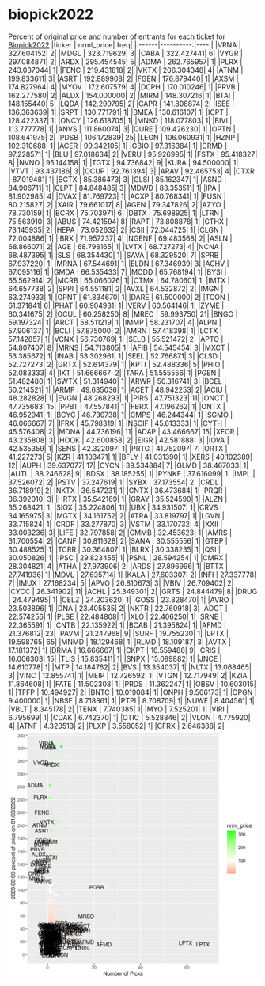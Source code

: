 # biopick2022
Percent of original price and number of entrants for each ticket for [Biopick2022](https://twitter.com/hashtag/Biopick2022)
|ticker | nrml_price| freq|
|:------|----------:|----:|
|VRNA   | 327.604152|    2|
|MDGL   | 323.719629|    3|
|CABA   | 322.427441|    6|
|VYGR   | 297.084871|    2|
|ARDX   | 295.454545|    5|
|ADMA   | 262.765957|    1|
|PLRX   | 243.037044|    1|
|FENC   | 219.431818|    2|
|VKTX   | 206.304348|    4|
|ATNM   | 199.833611|    3|
|ASRT   | 192.889908|    2|
|FGEN   | 176.879440|    1|
|AXSM   | 174.827964|    4|
|MYOV   | 172.607579|    4|
|DCPH   | 170.010246|    1|
|PRVB   | 162.277580|    2|
|ALDX   | 154.000000|    2|
|MIRM   | 148.307216|    1|
|BTAI   | 148.155440|    5|
|LQDA   | 142.299795|    2|
|CAPR   | 141.808874|    2|
|ISEE   | 136.363639|    1|
|SRPT   | 130.771791|    1|
|BMEA   | 130.616107|    1|
|ICPT   | 128.422337|    1|
|ONCY   | 126.618705|    1|
|MNKD   | 118.077803|    1|
|BIVI   | 113.777778|    1|
|ANVS   | 111.860074|    3|
|QURE   | 109.426230|    1|
|OPTN   | 108.641975|    2|
|PDSB   | 106.172839|   25|
|LEGN   | 106.060931|    1|
|HZNP   | 102.310688|    1|
|ACER   |  99.342105|    1|
|GBIO   |  97.316384|    1|
|CRMD   |  97.228571|    1|
|BLU    |  97.018634|    2|
|VERU   |  95.926995|    1|
|FSTX   |  95.418327|    8|
|NVNO   |  95.144158|    1|
|TGTX   |  94.736842|    9|
|KURA   |  94.500000|    1|
|VTVT   |  93.437186|    3|
|OCUP   |  92.761394|    3|
|ARAV   |  92.465753|    4|
|CTXR   |  87.019481|    1|
|BCTX   |  85.386473|    3|
|GLSI   |  85.162347|    1|
|ASND   |  84.906711|    1|
|CLPT   |  84.848485|    3|
|MDWD   |  83.353511|    1|
|IPA    |  81.902985|    4|
|DVAX   |  81.769723|    1|
|ACXP   |  80.768341|    1|
|FUSN   |  80.215827|    2|
|XAIR   |  79.661017|    8|
|AGEN   |  79.347826|    2|
|AZYO   |  78.730159|    1|
|BCRX   |  75.703971|    6|
|DBTX   |  75.698925|    1|
|LTRN   |  75.563910|    3|
|ABUS   |  74.421594|    8|
|RAPT   |  73.808878|    1|
|GTHX   |  73.145935|    2|
|HEPA   |  73.052632|    2|
|CSII   |  72.044725|    1|
|CLGN   |  72.004886|    1|
|IBRX   |  71.957237|    4|
|NGENF  |  69.483568|    2|
|ASLN   |  68.866071|    2|
|AGE    |  68.798165|    1|
|LVTX   |  68.727273|    4|
|NCNA   |  68.487395|    1|
|SLS    |  68.354430|    1|
|SAVA   |  68.329520|    7|
|SPRB   |  67.937220|    1|
|MRNA   |  67.544691|    1|
|ELDN   |  67.346939|    3|
|ACHV   |  67.095116|    1|
|GMDA   |  66.535433|    7|
|MODD   |  65.768194|    1|
|BYSI   |  65.562914|    2|
|MCRB   |  65.066026|    1|
|CTMX   |  64.780601|    1|
|IMTX   |  64.657738|    2|
|SPPI   |  64.551181|    2|
|AVXL   |  64.532872|    2|
|IMGN   |  63.274933|    1|
|OPNT   |  61.834670|    1|
|DARE   |  61.500000|    2|
|TCON   |  61.371841|    6|
|PHAT   |  60.904931|    1|
|VERV   |  60.564146|    1|
|ZYME   |  60.341675|    2|
|OCUL   |  60.258250|    8|
|MREO   |  59.993750|   21|
|BNGO   |  59.197324|    1|
|ARCT   |  58.511219|    1|
|IMMP   |  58.231707|    4|
|ALPN   |  57.906137|    1|
|BCLI   |  57.875000|    2|
|AMRN   |  57.418398|    1|
|LCTX   |  57.142857|    1|
|VCNX   |  56.730769|    1|
|SELB   |  55.521472|    2|
|APTO   |  54.807407|    8|
|MRNS   |  54.713805|    1|
|AFIB   |  54.545454|    3|
|MXCT   |  53.385672|    1|
|INAB   |  53.302961|    1|
|SEEL   |  52.766871|    3|
|CLSD   |  52.727273|    2|
|GRTX   |  52.614379|    1|
|KPTI   |  52.488336|    5|
|PHIO   |  52.083333|    4|
|IKT    |  51.666667|    2|
|TARA   |  51.555556|    1|
|PGEN   |  51.482480|    1|
|SWTX   |  51.314940|    1|
|ARWR   |  50.316741|    3|
|BCEL   |  50.214521|    1|
|ARMP   |  49.635036|    1|
|ACET   |  48.942253|    2|
|ACIU   |  48.282828|    1|
|EVGN   |  48.268293|    1|
|PIRS   |  47.751323|   11|
|ONCT   |  47.735683|   15|
|PPBT   |  47.557841|    1|
|FBRX   |  47.196262|    1|
|ONTX   |  46.952941|    1|
|BCYC   |  46.730738|    1|
|CMPS   |  46.244344|    1|
|SGMO   |  46.066667|    7|
|IFRX   |  45.798319|    1|
|NSCIF  |  45.613333|    1|
|CYTH   |  45.576408|    2|
|MDNA   |  44.736196|   11|
|ADAP   |  43.466667|   15|
|XFOR   |  43.235808|    3|
|HOOK   |  42.600858|    2|
|EIGR   |  42.581888|    3|
|IOVA   |  42.535359|    1|
|SENS   |  42.322097|    1|
|PRTG   |  41.752097|    7|
|ORTX   |  41.227273|    5|
|KZR    |  41.103471|    1|
|BFLY   |  41.031390|    1|
|XERS   |  40.102389|   12|
|AUPH   |  39.637077|   17|
|CYCN   |  39.534884|    7|
|GLMD   |  38.467033|    1|
|AUTL   |  38.246628|    9|
|BDSX   |  38.185255|    1|
|PYNKF  |  37.616099|    1|
|IMPL   |  37.526072|    2|
|PSTV   |  37.247619|    1|
|SYBX   |  37.173554|    2|
|CRDL   |  36.718919|    2|
|NKTX   |  36.547231|    1|
|CNTX   |  36.473684|    1|
|PRQR   |  36.392010|    3|
|HRTX   |  35.542169|    1|
|GRAY   |  35.524590|    1|
|ALZN   |  35.268421|    1|
|SIOX   |  35.224806|   11|
|UBX    |  34.931507|    1|
|CRVS   |  34.165975|    3|
|MGTX   |  34.161752|    2|
|ATRA   |  33.819797|    1|
|LGVN   |  33.715824|    1|
|CRDF   |  33.277870|    3|
|VSTM   |  33.170732|    4|
|XXII   |  33.003236|    3|
|LIFE   |  32.797858|    2|
|CMMB   |  32.453623|    1|
|AMRS   |  31.700554|    2|
|CANF   |  30.811628|    2|
|SANA   |  30.555556|    1|
|GTBP   |  30.488525|    1|
|TCRR   |  30.364807|    1|
|BLRX   |  30.338235|    1|
|QSI    |  30.050826|    1|
|IPSC   |  29.823455|    1|
|PSNL   |  28.594254|    1|
|CMRX   |  28.304821|    4|
|ATHA   |  27.973906|    2|
|ARDS   |  27.896996|    1|
|BTTX   |  27.741936|    1|
|MDVL   |  27.635714|    1|
|KALA   |  27.603307|    2|
|INFI   |  27.337778|    7|
|IMUX   |  27.168234|    5|
|APVO   |  26.810673|    3|
|VBIV   |  26.709402|    2|
|CYCC   |  26.341902|   11|
|ACHL   |  25.349301|    2|
|GRTS   |  24.844479|    8|
|DRUG   |  24.479495|    1|
|CELZ   |  24.203620|    1|
|GOSS   |  23.828470|    1|
|AVRO   |  23.503896|    1|
|DNA    |  23.405535|    2|
|NKTR   |  22.760918|    3|
|ADCT   |  22.574256|    1|
|PLSE   |  22.484808|    1|
|XLO    |  22.406250|    1|
|SRNE   |  22.365591|    1|
|CNTB   |  22.135922|    1|
|BCAB   |  21.395824|    1|
|AFMD   |  21.376812|   23|
|PAVM   |  21.247968|    9|
|SURF   |  19.755230|    1|
|LPTX   |  19.598765|   65|
|MNMD   |  18.129468|    1|
|RLMD   |  18.109187|    3|
|AVTX   |  17.181372|    1|
|DRMA   |  16.666667|    1|
|CKPT   |  16.559486|    9|
|CRIS   |  16.006303|   15|
|TLIS   |  15.835411|    1|
|SNPX   |  15.099882|    1|
|JNCE   |  14.610778|    1|
|MTP    |  14.184762|    2|
|BVS    |  13.354037|    1|
|NLTX   |  13.068465|    3|
|VINC   |  12.855741|    1|
|MEIP   |  12.726592|    1|
|VTGN   |  12.717949|    2|
|KZIA   |  11.864608|    1|
|FATE   |  11.502308|    1|
|PRDS   |  11.362247|    1|
|OBSV   |  10.603015|    1|
|TFFP   |  10.494927|    2|
|BNTC   |  10.019084|    1|
|ONPH   |   9.506173|    1|
|OPGN   |   9.400000|    1|
|NBSE   |   8.718861|    1|
|PTPI   |   8.708709|    1|
|NUWE   |   8.404561|    1|
|VBLT   |   8.345178|    2|
|TENX   |   7.740385|    1|
|MYO    |   7.525201|    1|
|VIRI   |   6.795699|    1|
|CDAK   |   6.742370|    1|
|OTIC   |   5.528846|    2|
|VLON   |   4.775920|    4|
|ATNF   |   4.320513|    2|
|PLXP   |   3.558052|    1|
|CFRX   |   2.646388|    2|
![retvspicks](biopicks.png?raw=true)
